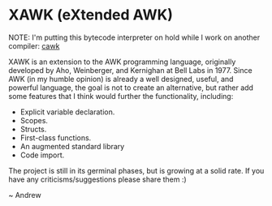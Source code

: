 # XAWK (eXtended AWK)

NOTE: I'm putting this bytecode interpreter on hold while I work on another compiler: [cawk](github.com/soukatch/cawk)

XAWK is an extension to the AWK programming language, originally developed by Aho, Weinberger, and Kernighan at Bell Labs in 1977. Since AWK (in my humble opinion) is already a well designed, useful, and powerful language, the goal is not to create an alternative, but rather add some features that I think would further the functionality, including:

* Explicit variable declaration.
* Scopes.
* Structs.
* First-class functions.
* An augmented standard library
* Code import.

The project is still in its germinal phases, but is growing at a solid rate. If you have any criticisms/suggestions please share them :)

~ Andrew

